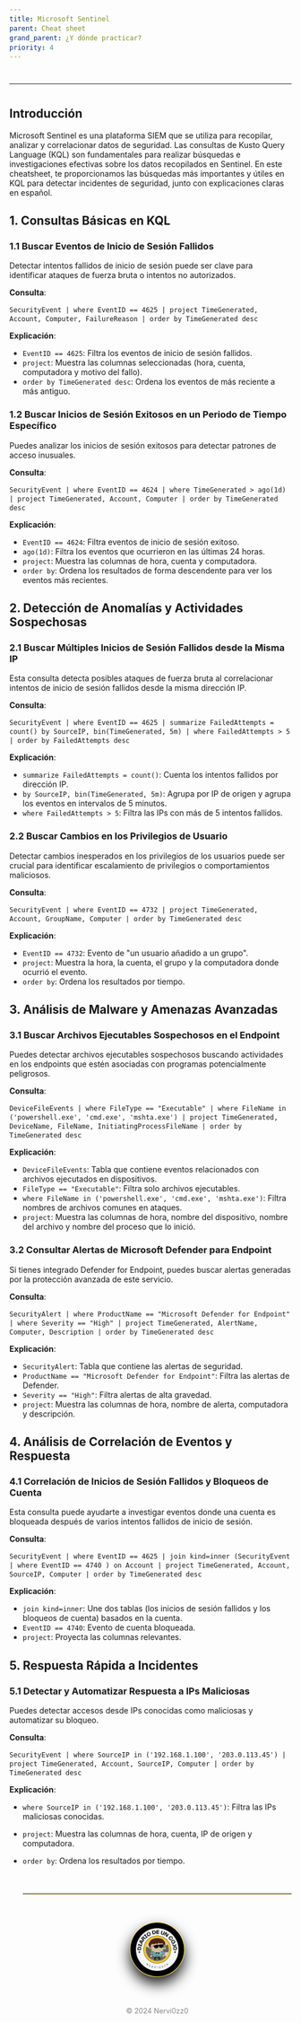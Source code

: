 ```yaml
---
title: Microsoft Sentinel
parent: Cheat sheet
grand_parent: ¿Y dónde practicar?
priority: 4
---
```

<hr style="border: none; border-top: 1px solidrgb(230, 242, 9); margin: 40px 0; width: 100%;">


## Introducción
Microsoft Sentinel es una plataforma SIEM que se utiliza para recopilar, analizar y correlacionar datos de seguridad. Las consultas de Kusto Query Language (KQL) son fundamentales para realizar búsquedas e investigaciones efectivas sobre los datos recopilados en Sentinel. En este cheatsheet, te proporcionamos las búsquedas más importantes y útiles en KQL para detectar incidentes de seguridad, junto con explicaciones claras en español.

## 1. Consultas Básicas en KQL

### 1.1 Buscar Eventos de Inicio de Sesión Fallidos
Detectar intentos fallidos de inicio de sesión puede ser clave para identificar ataques de fuerza bruta o intentos no autorizados.

**Consulta**:
```kql
SecurityEvent | where EventID == 4625 | project TimeGenerated, Account, Computer, FailureReason | order by TimeGenerated desc
```

**Explicación**:
- `EventID == 4625`: Filtra los eventos de inicio de sesión fallidos.
- `project`: Muestra las columnas seleccionadas (hora, cuenta, computadora y motivo del fallo).
- `order by TimeGenerated desc`: Ordena los eventos de más reciente a más antiguo.

### 1.2 Buscar Inicios de Sesión Exitosos en un Periodo de Tiempo Específico
Puedes analizar los inicios de sesión exitosos para detectar patrones de acceso inusuales.

**Consulta**:
```kql
SecurityEvent | where EventID == 4624 | where TimeGenerated > ago(1d) | project TimeGenerated, Account, Computer | order by TimeGenerated desc
```

**Explicación**:
- `EventID == 4624`: Filtra eventos de inicio de sesión exitoso.
- `ago(1d)`: Filtra los eventos que ocurrieron en las últimas 24 horas.
- `project`: Muestra las columnas de hora, cuenta y computadora.
- `order by`: Ordena los resultados de forma descendente para ver los eventos más recientes.

## 2. Detección de Anomalías y Actividades Sospechosas

### 2.1 Buscar Múltiples Inicios de Sesión Fallidos desde la Misma IP
Esta consulta detecta posibles ataques de fuerza bruta al correlacionar intentos de inicio de sesión fallidos desde la misma dirección IP.

**Consulta**:
```kql
SecurityEvent | where EventID == 4625 | summarize FailedAttempts = count() by SourceIP, bin(TimeGenerated, 5m) | where FailedAttempts > 5 | order by FailedAttempts desc
```

**Explicación**:
- `summarize FailedAttempts = count()`: Cuenta los intentos fallidos por dirección IP.
- `by SourceIP, bin(TimeGenerated, 5m)`: Agrupa por IP de origen y agrupa los eventos en intervalos de 5 minutos.
- `where FailedAttempts > 5`: Filtra las IPs con más de 5 intentos fallidos.

### 2.2 Buscar Cambios en los Privilegios de Usuario
Detectar cambios inesperados en los privilegios de los usuarios puede ser crucial para identificar escalamiento de privilegios o comportamientos maliciosos.

**Consulta**:
```kql
SecurityEvent | where EventID == 4732 | project TimeGenerated, Account, GroupName, Computer | order by TimeGenerated desc
```

**Explicación**:
- `EventID == 4732`: Evento de "un usuario añadido a un grupo".
- `project`: Muestra la hora, la cuenta, el grupo y la computadora donde ocurrió el evento.
- `order by`: Ordena los resultados por tiempo.

## 3. Análisis de Malware y Amenazas Avanzadas

### 3.1 Buscar Archivos Ejecutables Sospechosos en el Endpoint
Puedes detectar archivos ejecutables sospechosos buscando actividades en los endpoints que estén asociadas con programas potencialmente peligrosos.

**Consulta**:
```kql
DeviceFileEvents | where FileType == "Executable" | where FileName in ('powershell.exe', 'cmd.exe', 'mshta.exe') | project TimeGenerated, DeviceName, FileName, InitiatingProcessFileName | order by TimeGenerated desc
```

**Explicación**:
- `DeviceFileEvents`: Tabla que contiene eventos relacionados con archivos ejecutados en dispositivos.
- `FileType == "Executable"`: Filtra solo archivos ejecutables.
- `where FileName in ('powershell.exe', 'cmd.exe', 'mshta.exe')`: Filtra nombres de archivos comunes en ataques.
- `project`: Muestra las columnas de hora, nombre del dispositivo, nombre del archivo y nombre del proceso que lo inició.

### 3.2 Consultar Alertas de Microsoft Defender para Endpoint
Si tienes integrado Defender for Endpoint, puedes buscar alertas generadas por la protección avanzada de este servicio.

**Consulta**:
```kql
SecurityAlert | where ProductName == "Microsoft Defender for Endpoint" | where Severity == "High" | project TimeGenerated, AlertName, Computer, Description | order by TimeGenerated desc
```

**Explicación**:
- `SecurityAlert`: Tabla que contiene las alertas de seguridad.
- `ProductName == "Microsoft Defender for Endpoint"`: Filtra las alertas de Defender.
- `Severity == "High"`: Filtra alertas de alta gravedad.
- `project`: Muestra las columnas de hora, nombre de alerta, computadora y descripción.

## 4. Análisis de Correlación de Eventos y Respuesta

### 4.1 Correlación de Inicios de Sesión Fallidos y Bloqueos de Cuenta
Esta consulta puede ayudarte a investigar eventos donde una cuenta es bloqueada después de varios intentos fallidos de inicio de sesión.

**Consulta**:
```kql
SecurityEvent | where EventID == 4625 | join kind=inner (SecurityEvent | where EventID == 4740 ) on Account | project TimeGenerated, Account, SourceIP, Computer | order by TimeGenerated desc
```

**Explicación**:
- `join kind=inner`: Une dos tablas (los inicios de sesión fallidos y los bloqueos de cuenta) basados en la cuenta.
- `EventID == 4740`: Evento de cuenta bloqueada.
- `project`: Proyecta las columnas relevantes.

## 5. Respuesta Rápida a Incidentes

### 5.1 Detectar y Automatizar Respuesta a IPs Maliciosas
Puedes detectar accesos desde IPs conocidas como maliciosas y automatizar su bloqueo.

**Consulta**:
```kql
SecurityEvent | where SourceIP in ('192.168.1.100', '203.0.113.45') | project TimeGenerated, Account, SourceIP, Computer | order by TimeGenerated desc
```

**Explicación**:
- `where SourceIP in ('192.168.1.100', '203.0.113.45')`: Filtra las IPs maliciosas conocidas.
- `project`: Muestra las columnas de hora, cuenta, IP de origen y computadora.
- `order by`: Ordena los resultados por tiempo.

  <hr style="border: none; border-top: 1px solidrgb(255, 254, 248); margin: 50px 0; box-shadow: 0 1px 2px rgba(255, 215, 0, 0.6);">

  <div style="text-align: center; margin: 50px auto;">
    <img src="/assets/images/cojo.png" alt="Firma" style="max-width: 20%; border-radius: 50%; border: 1px solid #FFD700; box-shadow: 0 12px 24px rgba(0, 0, 0, 0.9);">
  </div>
  <div style="text-align: center; margin-top: 40px;">
    <p style="font-size: 0.9em; color: #888;">© 2024 Nervi0zz0</p>
  </div>
